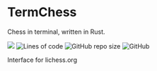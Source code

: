 # TermChess
Chess in terminal, written in Rust. 

![](https://img.shields.io/github/workflow/status/JayJaySea/term-chess/Rust)
![Lines of code](https://img.shields.io/tokei/lines/github/JayJaySea/term-chess?label=Lines%20of%20code)
![GitHub repo size](https://img.shields.io/github/repo-size/JayJaySea/term-chess)
![GitHub](https://img.shields.io/github/license/JayJaySea/term-chess)

Interface for lichess.org
